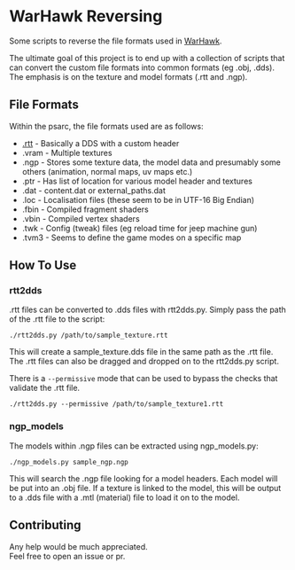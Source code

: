 # WarHawk Reversing

Some scripts to reverse the file formats used in [WarHawk](https://en.wikipedia.org/wiki/Warhawk_(2007_video_game)).

The ultimate goal of this project is to end up with a collection of scripts that can convert the custom file formats into common formats (eg .obj, .dds). The emphasis is on the texture and model formats (.rtt and .ngp).

## File Formats

Within the psarc, the file formats used are as follows:
- [.rtt](docs/RTT.md) - Basically a DDS with a custom header
- .vram - Multiple textures
- .ngp - Stores some texture data, the model data and presumably some others (animation, normal maps, uv maps etc.)
- .ptr - Has list of location for various model header and textures
- .dat - content.dat or external_paths.dat
- .loc - Localisation files (these seem to be in UTF-16 Big Endian)
- .fbin - Compiled fragment shaders
- .vbin - Compiled vertex shaders
- .twk - Config (tweak) files (eg reload time for jeep machine gun)
- .tvm3 - Seems to define the game modes on a specific map

## How To Use

### rtt2dds

.rtt files can be converted to .dds files with rtt2dds.py. Simply pass the path of the .rtt file to the script:
```
./rtt2dds.py /path/to/sample_texture.rtt
```
This will create a sample_texture.dds file in the same path as the .rtt file. The .rtt files can also be dragged and dropped on to the rtt2dds.py script.

There is a `--permissive` mode that can be used to bypass the checks that validate the .rtt file.

```
./rtt2dds.py --permissive /path/to/sample_texture1.rtt
```

### ngp_models

The models within .ngp files can be extracted using ngp_models.py:
```
./ngp_models.py sample_ngp.ngp
```
This will search the .ngp file looking for a model headers. Each model will be put into an .obj file. If a texture is linked to the model, this will be output to a .dds file with a .mtl (material) file to load it on to the model.

## Contributing

Any help would be much appreciated.  
Feel free to open an issue or pr.
